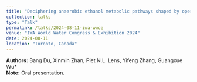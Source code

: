 ```yaml
---
title: "Deciphering anaerobic ethanol metabolic pathways shaped by operational modes"
collection: talks
type: "Talk"
permalink: /talks/2024-08-11-iwa-wwce
venue: "IWA World Water Congress & Exhibition 2024"
date: 2024-08-11
location: "Toronto, Canada"
---
```


**Authors:** Bang Du, Xinmin Zhan, Piet N.L. Lens, Yifeng Zhang, Guangxue Wu*  
**Note:** Oral presentation.
